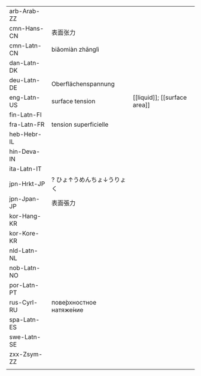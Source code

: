 | | | |
|-|-|-|
| arb-Arab-ZZ |  |  |
| cmn-Hans-CN | 表面张力 |  |
| cmn-Latn-CN | biǎomiàn zhānglì |  |
| dan-Latn-DK |  |  |
| deu-Latn-DE | Oberflächenspannung |  |
| eng-Latn-US | surface tension | [[liquid]]; [[surface area]] |
| fin-Latn-FI |  |  |
| fra-Latn-FR | tension superficielle |  |
| heb-Hebr-IL |  |  |
| hin-Deva-IN |  |  |
| ita-Latn-IT |  |  |
| jpn-Hrkt-JP | ? ひょ↑うめんちょ↓うりょく |  |
| jpn-Jpan-JP | 表面張力 |  |
| kor-Hang-KR |  |  |
| kor-Kore-KR |  |  |
| nld-Latn-NL |  |  |
| nob-Latn-NO |  |  |
| por-Latn-PT |  |  |
| rus-Cyrl-RU | пове́рхностное натяже́ние |  |
| spa-Latn-ES |  |  |
| swe-Latn-SE |  |  |
| zxx-Zsym-ZZ |  |  |
|  |  |  |
